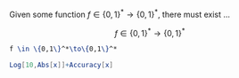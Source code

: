 
Given some function $f \in \{0,1\}^*\to\{0,1\}^*$, there must exist ...

$$
f \in \{0,1\}^*\to\{0,1\}^*
$$

```latex
f \in \{0,1\}^*\to\{0,1\}^*
```

```mathematica
Log[10,Abs[x]]+Accuracy[x]
```
